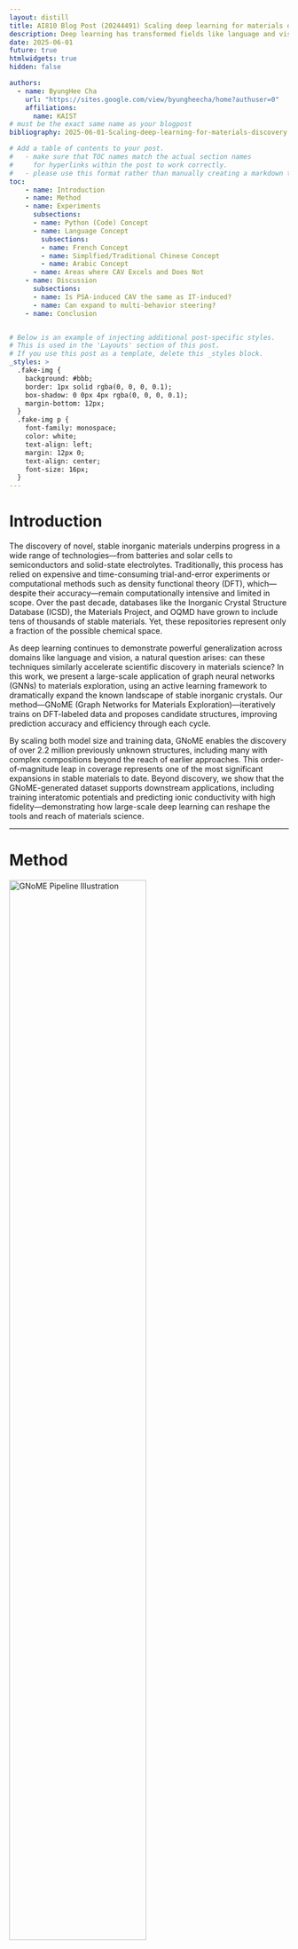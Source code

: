 ```yaml
---
layout: distill
title: AI810 Blog Post (20244491) Scaling deep learning for materials discovery
description: Deep learning has transformed fields like language and vision—can it do the same for materials discovery? In this blog post, we explore how scaling graph neural networks with massive first-principles data unlocks unprecedented generalization capabilities in inorganic crystal prediction. Building on over 48,000 known stable materials, the model identifies 2.2 million new structures, many beyond human chemical intuition. We discuss how this order-of-magnitude leap in materials discovery efficiency enables rapid screening for energy and electronic applications, and how the resulting models pave the way for accurate interatomic potentials and zero-shot predictions of complex properties like ionic conductivity.
date: 2025-06-01
future: true
htmlwidgets: true
hidden: false

authors:
  - name: ByungHee Cha
    url: "https://sites.google.com/view/byungheecha/home?authuser=0"
    affiliations:
      name: KAIST
# must be the exact same name as your blogpost
bibliography: 2025-06-01-Scaling-deep-learning-for-materials-discovery.bib

# Add a table of contents to your post.
#   - make sure that TOC names match the actual section names
#     for hyperlinks within the post to work correctly. 
#   - please use this format rather than manually creating a markdown table of contents.
toc:
    - name: Introduction
    - name: Method
    - name: Experiments
      subsections:
      - name: Python (Code) Concept
      - name: Language Concept
        subsections:
        - name: French Concept
        - name: Simplfied/Traditional Chinese Concept
        - name: Arabic Concept
      - name: Areas where CAV Excels and Does Not
    - name: Discussion
      subsections:
      - name: Is PSA-induced CAV the same as IT-induced?
      - name: Can expand to multi-behavior steering?
    - name: Conclusion


# Below is an example of injecting additional post-specific styles.
# This is used in the 'Layouts' section of this post.
# If you use this post as a template, delete this _styles block.
_styles: >
  .fake-img {
    background: #bbb;
    border: 1px solid rgba(0, 0, 0, 0.1);
    box-shadow: 0 0px 4px rgba(0, 0, 0, 0.1);
    margin-bottom: 12px;
  }
  .fake-img p {
    font-family: monospace;
    color: white;
    text-align: left;
    margin: 12px 0;
    text-align: center;
    font-size: 16px;
  }
---
```


# Introduction

The discovery of novel, stable inorganic materials underpins progress in a wide range of technologies—from batteries and solar cells to semiconductors and solid-state electrolytes. Traditionally, this process has relied on expensive and time-consuming trial-and-error experiments or computational methods such as density functional theory (DFT), which—despite their accuracy—remain computationally intensive and limited in scope. Over the past decade, databases like the Inorganic Crystal Structure Database (ICSD), the Materials Project, and OQMD have grown to include tens of thousands of stable materials. Yet, these repositories represent only a fraction of the possible chemical space.

As deep learning continues to demonstrate powerful generalization across domains like language and vision, a natural question arises: can these techniques similarly accelerate scientific discovery in materials science? In this work, we present a large-scale application of graph neural networks (GNNs) to materials exploration, using an active learning framework to dramatically expand the known landscape of stable inorganic crystals. Our method—GNoME (Graph Networks for Materials Exploration)—iteratively trains on DFT-labeled data and proposes candidate structures, improving prediction accuracy and efficiency through each cycle.

By scaling both model size and training data, GNoME enables the discovery of over 2.2 million previously unknown structures, including many with complex compositions beyond the reach of earlier approaches. This order-of-magnitude leap in coverage represents one of the most significant expansions in stable materials to date. Beyond discovery, we show that the GNoME-generated dataset supports downstream applications, including training interatomic potentials and predicting ionic conductivity with high fidelity—demonstrating how large-scale deep learning can reshape the tools and reach of materials science.

---

# Method

<img src="{{'assets/img/2025-06-01-Scaling-deep-learning-for-materials-discovery/Gnome_pipeline.png' | relative_url}}" alt="GNoME Pipeline Illustration" width="70%">

<div class="caption">
  <strong>Figure:</strong> The pipeline of GNOME.
</div>

<!-- ![The pipeline of GNOME](assets/img/2025-06-01-Scaling-deep-learning-for-materials-discovery/Gnome_pipeline.png) -->

### Generation and Filtration at Scale

The vastness of crystal space makes unbiased sampling intractable. Historically, guided searches have relied on human chemical intuition and restrictive substitution schemes—effective for narrowing the search, but inherently biased and limited in diversity. With neural networks like GNoME, we unlock the ability to perform large-scale candidate generation and filtration in a data-driven and automated manner.

Two complementary frameworks underpin this approach:

1. **Structure-based framework**: Candidates are generated by modifying known crystals, vastly expanded using symmetry-aware partial substitutions (SAPS). Ionic substitution probabilities are adjusted to prioritize unexplored compositions, allowing over 10⁹ unique candidates throughout active learning cycles. These structures are then filtered by GNoME using volume-based test-time augmentation and deep ensemble uncertainty estimates.
2. **Composition-based framework**: Structures are generated from reduced chemical formulas using relaxed oxidation-state balancing. Predictions from composition-only GNoME models guide AIRSS-based structural sampling, evaluating 100 random structures per composition via DFT.

In both cases, neural predictions guide the selection of candidates for DFT validation, where success is measured by the number of stable materials discovered and precision of the predictions.


### GNoME: Scalable GNN Energy Predictor

GNoME models are graph neural networks predicting total energy from atomic graphs. All models are trained on a curated snapshot of \~69,000 materials from the 2018 Materials Project. Using improved architectures and message normalization, GNoME reduces MAE from the previous 28 meV/atom to 21 meV/atom.

The architecture is fixed for consistency, with all scaling experiments building on this foundation. Deep ensembles are used to improve both performance and uncertainty calibration. These GNNs form the backbone of both structural and compositional candidate filtering.


### Active Learning Pipeline

Each round of active learning improves GNoME’s accuracy and expands the candidate space:

* Filtered structures are evaluated with DFT
* DFT results are used to retrain models
* New candidates are generated using the updated models

Initially, hit rates were below 6% for structural and 3% for compositional predictions. After six rounds, final models reach:

* **11 meV/atom** MAE on relaxed structures
* **>80% hit rate** (structural)
* **>33% hit rate** (compositional)

This iterative learning loop is key to unlocking the benefits of model scaling.


### Neural Scaling and Generalization

As more data is added, GNoME models follow neural scaling laws: prediction error decreases as a power law with dataset size. Unlike other domains (e.g., NLP), materials science allows for continued data generation through simulation—removing a core limitation.

We observe generalization to out-of-distribution tasks, such as predicting energies of high-energy structures generated via random search. Structural models trained purely on substitution-generated structures still perform well, highlighting strong extrapolation ability from scale.


### Substitution and SAPS for Diversity

Substitution-based candidate generation is vastly expanded:

* Modified the original ionic substitution model to prioritize novelty
* Removed restrictions on rare elements and enabled more compositions by lifting charge-balancing and threshold constraints

SAPS extends these ideas by allowing **partial substitutions** on symmetry-equivalent sites. This leads to discovery of new structure types (e.g., double perovskites) while avoiding combinatorial explosion.

SAPS contributed to **>230,000** out of the **381,000** stable materials discovered by GNoME, showing its central importance.


### Composition Framework and AIRSS

For compositions without known structures:

* Relaxed oxidation-state constraints enable richer chemical spaces
* AIRSS is used to generate plausible structures
* 100 DFT relaxations per composition increase the chance of finding stable configurations

This framework adds flexibility and diversity beyond prototype-based approaches, though it remains bottlenecked by AIRSS convergence issues, particularly for challenging compositions.

---

# Results

### Discovery of Stable Crystals

<!-- ![Statistics of discovered crystals using GNoME.](assets/img/2025-06-01-Scaling-deep-learning-for-materials-discovery/gnome_statistics.webp) -->
<!-- relative_url -->
<img src="{{'assets/img/2025-06-01-Scaling-deep-learning-for-materials-discovery/gnome_statistics.webp' | relative_url}}" alt="GNoME Pipeline Illustration" width="70%">

<div class="caption">
  <strong>Figure:</strong> Statistics of discovered crystals using GNoME.
</div>


Scaling deep learning with GNoME has resulted in a transformative expansion of the known crystal universe. The GNoME pipeline identified over **2.2 million** candidate structures stable with respect to the Materials Project, with **381,000** of these residing on the updated convex hull as newly discovered stable materials. These results increase the stable crystal catalog by nearly an order of magnitude.

GNoME also displaced at least 5,000 previously labeled ‘stable’ materials from the Materials Project and OQMD, suggesting both the sensitivity and superiority of its predictions. Notably, GNoME discovered a large number of structures with **more than four unique elements**, historically a challenging space for previous methods.

Clustering analysis identified **45,500+ new structural prototypes**, significantly exceeding the \~8,000 in the original Materials Project. This diversity confirms the efficacy of SAPS and substitution-guided generation in exploring uncharted crystal spaces.

### Experimental and Functional Validation

Out of newly discovered crystals, **736 match ICSD experimental structures**, supporting the physical relevance of GNoME’s predictions. Additionally, **91%** of 2,202 new Materials Project compositions since 2021 align structurally with GNoME predictions.

Further validation was performed using the r2SCAN functional. For GNoME predictions:

* **84%** of binaries and ternaries remain stable under r2SCAN
* **86.8%** of quaternaries remain on the r2SCAN convex hull

These metrics show that the model's stability predictions hold under more accurate energy functionals.

### Application-Specific Material Families

With GNoME's expanded catalogue, domain-specific filtering yields striking results:

* **52,000 stable layered materials** (vs. \~1,000 previously)
* **528 promising Li-ion conductors** (25× increase over prior studies)
* **15 new stable Li/Mn transition-metal oxides**, important for next-gen batteries

These advances underscore the practical impact of a massive, high-quality material database.

### Scaling Machine-Learned Interatomic Potentials (MLIPs)

Beyond static stability, GNoME generates vast data on structural relaxations. This enables training of a **general-purpose MLIP** using NequIP, pretrained on diverse ionic relaxation data.

Key findings:

* Scaling pretraining data leads to **power-law improvements** in downstream accuracy
* **Zero-shot performance** surpasses prior general-purpose MLIPs
* Pretrained potentials transfer well to out-of-distribution settings (e.g., AIMD at higher temperatures)

In transferability tests, fine-tuning from the GNoME-pretrained potential consistently outperformed training from scratch—even with 1,000+ samples.

### Accelerating Discovery of Solid-State Electrolytes

To evaluate zero-shot capability, GNoME-pretrained potentials were tested on **623 unseen compositions** via molecular dynamics. These models:

* Accurately classify superionic conductors
* Generalize across temperatures
* Scale to compositional spaces unreachable by AIMD

This establishes GNoME MLIPs as robust tools for high-throughput screening of solid-state electrolytes—offering predictive power at a fraction of the cost.

---
# Conclusion
This work demonstrates how large-scale training of graph neural networks (GNNs) on diverse first-principles datasets can significantly accelerate the discovery of inorganic materials. By leveraging the GNoME framework, we have discovered 2.2 million stable crystals—an order-of-magnitude increase over existing materials databases. Beyond discovery, the generated data enables the development of machine-learned interatomic potentials that exhibit robust, zero-shot performance on previously unseen materials in molecular dynamics simulations.

These results highlight a key shift in the role of deep learning in scientific discovery. Traditionally, machine learning models struggle when deployed on out-of-distribution data—yet exploration, by its nature, requires generalizing far beyond the training distribution. Our findings show that scaling up model size and data diversity allows for emergent generalization, both across chemical space (e.g., in compositions with five or more elements) and across new physical tasks (e.g., predicting ionic conductivity or thermodynamic stability).

Despite these advances, several challenges remain. Translating computational stability into real-world synthesis depends on understanding phase competition, polymorphism, vibrational stability, and entropy-driven effects. But the foundation laid by GNoME—massive-scale prediction, transferable potentials, and general-purpose pretrained models—paves the way for a new era of materials discovery powered by AI.

We envision GNoME not just as a single tool, but as an evolving platform. As the field grows, pretrained general-purpose GNoME models may become the backbone for research across energy storage, electronics, catalysis, and beyond—offering scientists the ability to explore chemical space with unprecedented breadth, speed, and confidence.